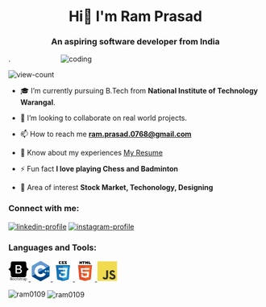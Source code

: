   <h1 align="center">Hi👋 I'm Ram Prasad</h1>
  <h3 align="center">An aspiring software developer from India</h3>.
  <img align="right" alt="coding" width="400" src="https://user-images.githubusercontent.com/55389276/140866485-8fb1c876-9a8f-4d6a-98dc-08c4981eaf70.gif">
  <p align="left"> <img src="https://komarev.com/ghpvc/?username=ram0109&label=Profile%20views&color=0e75b6&style=flat" alt="view-count" /> </p>
  
- 🎓 I’m currently pursuing B.Tech from **National Institute of Technology Warangal**.
  
- 🤝 I’m looking to collaborate on real world projects.
  
- 📫 How to reach me **ram.prasad.0768@gmail.com**

- 📄 Know about my experiences [My Resume](https://drive.google.com/file/d/1ASHVANBBCMecnZlyJ2ynkKvmLnp2U_Ng/view?usp=sharing)

- ⚡ Fun fact **I love playing Chess and Badminton**

- 🔷 Area of interest **Stock Market, Techonology, Designing**

<h3 align="left">Connect with me:</h3>
<p align="left">
<a href="https://www.linkedin.com/in/ram-prasad-487784227/" target="blank"><img align="center" src="https://cdn-icons-png.flaticon.com/128/3536/3536505.png" alt="linkedin-profile" height="32" width="32" /></a>
<a href="https://www.instagram.com/iam_ram_55/?hl=en" target="blank"><img align="center" src="https://cdn-icons-png.flaticon.com/128/3621/3621435.png" alt="instagram-profile" height="45" width="45"/></a>
</p>
<h3 align="left">Languages and Tools:</h3>
<p align="left"> <a href="https://getbootstrap.com" target="_blank" rel="noreferrer"> <img src="https://raw.githubusercontent.com/devicons/devicon/master/icons/bootstrap/bootstrap-plain-wordmark.svg" alt="bootstrap" width="40" height="40"/> </a> 
  <a href="https://www.w3schools.com/cpp/" target="_blank" rel="noreferrer"> <img src="https://raw.githubusercontent.com/devicons/devicon/master/icons/cplusplus/cplusplus-original.svg" alt="cplusplus" width="40" height="40"/> </a>
  <a href="https://www.w3schools.com/css/" target="_blank" rel="noreferrer"> <img src="https://raw.githubusercontent.com/devicons/devicon/master/icons/css3/css3-original-wordmark.svg" alt="css3" width="40" height="40"/> </a>
  <a href="https://www.w3.org/html/" target="_blank" rel="noreferrer"> <img src="https://raw.githubusercontent.com/devicons/devicon/master/icons/html5/html5-original-wordmark.svg" alt="html5" width="40" height="40"/> </a>
  <a href="https://developer.mozilla.org/en-US/docs/Web/JavaScript" target="_blank" rel="noreferrer"> <img src="https://raw.githubusercontent.com/devicons/devicon/master/icons/javascript/javascript-original.svg" alt="javascript" width="40" height="40"/> </a>
 </p>
<p><img align="left" src="https://github-readme-stats.vercel.app/api/top-langs?username=ram0109&show_icons=true&locale=en&layout=compact" alt="ram0109" /></p>
<p>&nbsp;<img align="center" src="https://github-readme-stats.vercel.app/api?username=ram0109&show_icons=true&locale=en" alt="ram0109" /></p>
<!---
ram0109/ram0109 is a ✨ special ✨ repository because its `README.md` (this file) appears on your GitHub profile.
You can click the Preview link to take a look at your changes.
--->

